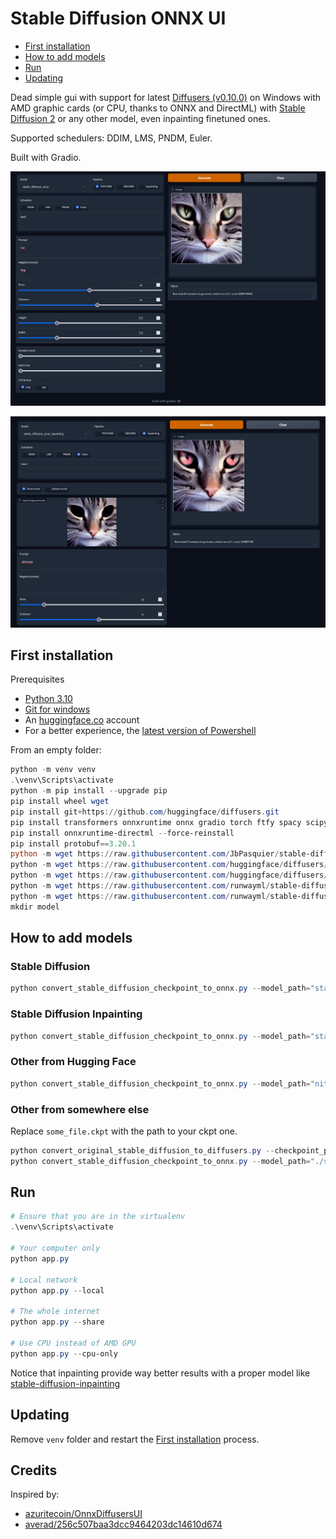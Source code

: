 # Stable Diffusion ONNX UI

* [First installation](#first-installation)
* [How to add models](#how-to-add-models)
* [Run](#run)
* [Updating](#updating)

Dead simple gui with support for latest [Diffusers (v0.10.0)](https://github.com/huggingface/diffusers/) on Windows with AMD graphic cards (or CPU, thanks to ONNX and DirectML) with [Stable Diffusion 2](https://huggingface.co/stabilityai/stable-diffusion-2) or any other model, even inpainting finetuned ones.

Supported schedulers: DDIM, LMS, PNDM, Euler.

Built with Gradio.

![image](./screenshots/app.png)

![image](./screenshots/inpainting.png)

## First installation

Prerequisites

* [Python 3.10](https://www.python.org/downloads/)
* [Git for windows](https://git-scm.com/download/win)
* An [huggingface.co](huggingface.co) account
* For a better experience, the [latest version of Powershell](https://github.com/PowerShell/PowerShell/releases)

From an empty folder:

```ps1
python -m venv venv
.\venv\Scripts\activate
python -m pip install --upgrade pip
pip install wheel wget
pip install git+https://github.com/huggingface/diffusers.git
pip install transformers onnxruntime onnx gradio torch ftfy spacy scipy OmegaConf accelerate
pip install onnxruntime-directml --force-reinstall
pip install protobuf==3.20.1
python -m wget https://raw.githubusercontent.com/JbPasquier/stable-diffusion-onnx-ui/main/app.py
python -m wget https://raw.githubusercontent.com/huggingface/diffusers/main/scripts/convert_original_stable_diffusion_to_diffusers.py -o convert_original_stable_diffusion_to_diffusers.py
python -m wget https://raw.githubusercontent.com/huggingface/diffusers/main/scripts/convert_stable_diffusion_checkpoint_to_onnx.py -o convert_stable_diffusion_checkpoint_to_onnx.py
python -m wget https://raw.githubusercontent.com/runwayml/stable-diffusion/main/configs/stable-diffusion/v1-inference.yaml -o v1-inference.yaml
python -m wget https://raw.githubusercontent.com/runwayml/stable-diffusion/main/configs/stable-diffusion/v1-inpainting-inference.yaml -o v1-inpainting-inference.yaml
mkdir model
```

## How to add models

### Stable Diffusion

```ps1
python convert_stable_diffusion_checkpoint_to_onnx.py --model_path="stabilityai/stable-diffusion-2" --output_path="model/stable_diffusion_onnx"
```

### Stable Diffusion Inpainting

```ps1
python convert_stable_diffusion_checkpoint_to_onnx.py --model_path="stabilityai/stable-diffusion-2-inpainting" --output_path="model/stable_diffusion_inpainting_onnx"
```

### Other from Hugging Face

```ps1
python convert_stable_diffusion_checkpoint_to_onnx.py --model_path="nitrosocke/Nitro-Diffusion" --output_path="model/nitro_diffusion_onnx"
```

### Other from somewhere else

Replace `some_file.ckpt` with the path to your ckpt one.

```ps1
python convert_original_stable_diffusion_to_diffusers.py --checkpoint_path="./some_file.ckpt" --dump_path="./some_file"
python convert_stable_diffusion_checkpoint_to_onnx.py --model_path="./some_file" --output_path="model/some_onnx"
```

## Run

```ps1
# Ensure that you are in the virtualenv
.\venv\Scripts\activate

# Your computer only
python app.py

# Local network
python app.py --local

# The whole internet
python app.py --share

# Use CPU instead of AMD GPU
python app.py --cpu-only
```

Notice that inpainting provide way better results with a proper model like [stable-diffusion-inpainting](https://huggingface.co/stabilityai/stable-diffusion-2-inpainting)

## Updating

Remove `venv` folder and restart the [First installation](#first-installation) process.

## Credits

Inspired by:

* [azuritecoin/OnnxDiffusersUI](https://github.com/azuritecoin/OnnxDiffusersUI)
* [averad/256c507baa3dcc9464203dc14610d674](https://gist.github.com/averad/256c507baa3dcc9464203dc14610d674)
